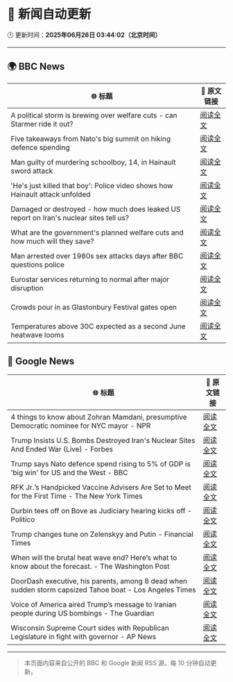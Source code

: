 # 🧠 新闻自动更新

🕒 更新时间：**2025年06月26日 03:44:02（北京时间）**

---

## 🌍 BBC News

| 🌐 标题 | 🔗 原文链接 |
|--------|-------------|
| A political storm is brewing over welfare cuts - can Starmer ride it out? | [阅读全文](https://www.bbc.com/news/articles/cn0z45d641do) |
| Five takeaways from Nato's big summit on hiking defence spending | [阅读全文](https://www.bbc.com/news/articles/cvg8pd2y80go) |
| Man guilty of murdering schoolboy, 14, in Hainault sword attack | [阅读全文](https://www.bbc.com/news/articles/cwyrg6ynnx9o) |
| 'He's just killed that boy': Police video shows how Hainault attack unfolded | [阅读全文](https://www.bbc.com/news/articles/clyx0xkjmmgo) |
| Damaged or destroyed - how much does leaked US report on Iran's nuclear sites tell us? | [阅读全文](https://www.bbc.com/news/articles/cy7nxgzlpllo) |
| What are the government's planned welfare cuts and how much will they save? | [阅读全文](https://www.bbc.com/news/articles/cdjxygjrk9ro) |
| Man arrested over 1980s sex attacks days after BBC questions police | [阅读全文](https://www.bbc.com/news/articles/cpqnly2x8qno) |
| Eurostar services returning to normal after major disruption | [阅读全文](https://www.bbc.com/news/articles/c4gedxe7wnro) |
| Crowds pour in as Glastonbury Festival gates open | [阅读全文](https://www.bbc.com/news/articles/c23g4vd7p99o) |
| Temperatures above 30C expected as a second June heatwave looms | [阅读全文](https://www.bbc.com/weather/articles/cx2g8vw8v0jo) |

## 📰 Google News

| 🌐 标题 | 🔗 原文链接 |
|--------|-------------|
| 4 things to know about Zohran Mamdani, presumptive Democratic nominee for NYC mayor - NPR | [阅读全文](https://news.google.com/rss/articles/CBMif0FVX3lxTE5YQllWaUtHd250RDFaQWFfY2d0b3JlVm5OZW50Y1U4eXRqa0dCdTU4aDc2c1ZDdThra3g3MXlkTWFaZ213R21hMU53Zzh5VXlnUE8tUnpJVHpsUEw3a0xXYkE3Ul9OdXgxY1BoVmFoTGE3MkVuVDNuUE1qOTgzWmc?oc=5) |
| Trump Insists U.S. Bombs Destroyed Iran's Nuclear Sites And Ended War (Live) - Forbes | [阅读全文](https://news.google.com/rss/articles/CBMi0gFBVV95cUxPRTBjUlBUMUZGdFFhLW9ncFkyaDY0LTN2cFpFaThMYVk4eXBoNlRnUXYxbzF0NnFXYW1vN09aNEg1bk5TUnV1MndrUXFvMzYza3pLa05xNVhsVTQ1N3IzRFBaVks1NFhUcWdzM1BZTS12aFFUdjBxT1h6VXJ3amQxLVhtZzFjT25UMGxqR1hHaXpjZFNxakJ3TlViWTlIY3k3R1dDRUM5R2steF9pU2s1RVhDTUc5a0Zsa0JpZVBnSWZ2TUprU2hkSzEzbmZ2eWNSZXc?oc=5) |
| Trump says Nato defence spend rising to 5% of GDP is 'big win' for US and the West - BBC | [阅读全文](https://news.google.com/rss/articles/CBMiVEFVX3lxTE1UVDJEekpkZU9BTU8tWUVJZklGSENwdW02YzFPaDFza2QxQy1hUHRFb3JsNlpra3BWbHhIUGdrQWU5MTlidFZNenJkY1ozanloQlNFRA?oc=5) |
| RFK Jr.’s Handpicked Vaccine Advisers Are Set to Meet for the First Time - The New York Times | [阅读全文](https://news.google.com/rss/articles/CBMifEFVX3lxTE82YW5mRGpQMTlkbkx1MUo2SjR4ZmtXdXdQVENIMk1sdnBaT0JHSWRURmFnSnNMdGtHenRJRHM3SExleXM0ZVkyS0o2cFN2WTNmQ1VaY1hvOXJyYU03ZVV3VkZXSnBhMlJLaUloX3lKUWIxbUJlald5SGYyVTI?oc=5) |
| Durbin tees off on Bove as Judiciary hearing kicks off - Politico | [阅读全文](https://news.google.com/rss/articles/CBMingFBVV95cUxNZEl1UkVSTlBJaGZ0a20yS3hlQ3JCWEZlODVma0ZaS3JtVDZWejlycmNZVWFWY2NydVNKRVRsZHM1ZnFSd05zdnFNNjc4bG13NTA4bXVpNjhkZDA0N1dLQ2hLUW95X0hieExkZ3VDbkFJRnJaOVQyYnQtNDFOTE4wOTViMi02UTFlZ1FlVHo4WTgxd3F5ZzBERmlPbzRaZw?oc=5) |
| Trump changes tune on Zelenskyy and Putin - Financial Times | [阅读全文](https://news.google.com/rss/articles/CBMicEFVX3lxTFB6X3hGbktTWDFwSEFRQXBSMlc1WTJaU2hReEw3UDNpR01IVTh4R1NTT2RNcExUMUIzSXFORlhOemU1cDBPbVBjQ0tMODFNcW5nT0hHdmVEMWVyRm9aWFNTTmdTd2JIQ1Fmdl9oRTFUSDk?oc=5) |
| When will the brutal heat wave end? Here’s what to know about the forecast. - The Washington Post | [阅读全文](https://news.google.com/rss/articles/CBMiiwFBVV95cUxQYWIwSVRYSmFSWFJvZWUwN0NLaGQ4R0NhOGVDVURFQ3pXYWczV2JRb2hIcHJTd2M2U1BQZGp2aDZoNENTRlJNbTYtaFlzVWttQi1sb1lBZHBHOHhiZFJ0c0JqY3VzblRZelhaVlBhSERQUE9ndU5jZTl2Ny1HXzU3SjRvZG9EUC1vRmRj?oc=5) |
| DoorDash executive, his parents, among 8 dead when sudden storm capsized Tahoe boat - Los Angeles Times | [阅读全文](https://news.google.com/rss/articles/CBMilAFBVV95cUxNc1lkTENIeXJqTUFDVld5ZXBTbVdWRW91ei0xVWVZektzMDU0U2o2Um5PbDlBME41bGctdzg3Zllnd1lwaWdIamg5MnNsZGd4Um1GSGI1SDhiYW1jTk1lS1ZMODEwOXpDMGRsSmx0cWUwZFJGYkh5dFQ3N0R2WmVRR18xNDNveWlCazEyRlBWUlV6SzND?oc=5) |
| Voice of America aired Trump’s message to Iranian people during US bombings - The Guardian | [阅读全文](https://news.google.com/rss/articles/CBMijgFBVV95cUxOV3poem1RZFVoTC1waHV1SDNac3liNVpVZ3B4VWhydHhUNkFtdU55cXpRcS11QTFpaVhaOERwdm1nM01fQXRNOHplRzVuZXFET29kMzFWTzJ0S3FsQXg1WnZRclktZVhEZFdLbmF5bWw1bS1reVhLM2hmemxrVE0yeWFScTR6bGpBdHZjdDln?oc=5) |
| Wisconsin Supreme Court sides with Republican Legislature in fight with governor - AP News | [阅读全文](https://news.google.com/rss/articles/CBMikwFBVV95cUxNZzVobnZzSEJsVTQ5ekdnUXZWMVY3WTBhWkdVNXdiQVVXQkx5TzkwcVIzY3dnM1c1WmY1aVFEdTRicG9DOGluRGFPSV9UdTljRnpMUU1zejlVYVZ6dUlPVllNRW5IcnpIejF1ZmRyODVBWjY0eFJYYndzM1BybUxuZGFIOXM2OVB4OHFhR1NJU2VjSDQ?oc=5) |

---
> 本页面内容来自公开的 BBC 和 Google 新闻 RSS 源，每 10 分钟自动更新。